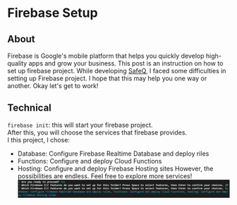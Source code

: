 # Firebase Setup
## About
Firebase is Google's mobile platform that helps you quickly develop high-quality apps and grow your business.
This post is an instruction on how to set up firebase project.
While developing [SafeQ](https://github.com/ltn18/), I faced some difficulties in setting up Firebase project.
I hope that this may help you one way or another. Okay let's get to work!

## Technical
`firebase init`: this will start your firebase project.\
After this, you will choose the services that firebase provides.\
I this project, I chose:
- Database: Configure Firebase Realtime Database and deploy riles
- Functions: Configure and deploy Cloud Functions
- Hosting: Configure and deploy Firebase Hosting sites
However, the possibilities are endless. Feel free to explore more services!
![image](/public/firebaseSetup/firebase-init.PNG)  